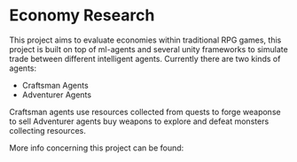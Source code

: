 # Economy Research

This project aims to evaluate economies within traditional RPG games, this project is built on top of ml-agents and several unity frameworks to simulate trade between different intelligent agents. Currently there are two kinds of agents:
* Craftsman Agents
* Adventurer Agents

Craftsman agents use resources collected from quests to forge weaponse to sell
Adventurer agents buy weapons to explore and defeat monsters collecting resources.

More info concerning this project can be found: 
